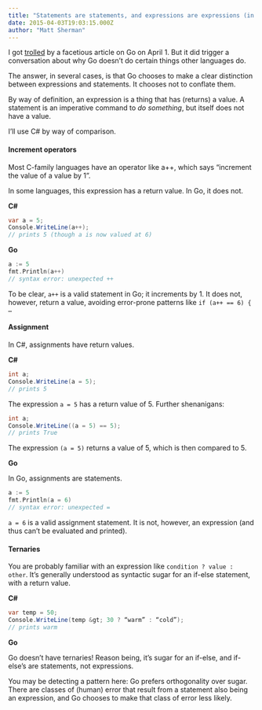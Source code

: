 ```yaml
---
title: "Statements are statements, and expressions are expressions (in Go)"
date: 2015-04-03T19:03:15.000Z
author: "Matt Sherman"
---
```


I got [trolled](https://twitter.com/clipperhouse/status/583393327757860864) by a facetious article on Go on April 1. But it did trigger a conversation about why Go doesn’t do certain things other languages do.

The answer, in several cases, is that Go chooses to make a clear distinction between expressions and statements. It chooses not to conflate them.

By way of definition, an expression is a thing that has (returns) a value. A statement is an imperative command to _do something_, but itself does not have a value.

I’ll use C# by way of comparison.

#### Increment operators

Most C-family languages have an operator like a++, which says “increment the value of a value by 1”.

In some languages, this expression has a return value. In Go, it does not.

**C#**

```c#
var a = 5;  
Console.WriteLine(a++);  
// prints 5 (though a is now valued at 6)
```

**Go**

```go
a := 5  
fmt.Println(a++)  
// syntax error: unexpected ++
```

To be clear, `a++` is a valid statement in Go; it increments by 1. It does not, however, return a value, avoiding error-prone patterns like `if (a++ == 6) { …`

#### Assignment

In C#, assignments have return values.

**C#**

```c#
int a;  
Console.WriteLine(a = 5);  
// prints 5
```

The expression `a = 5` has a return value of 5. Further shenanigans:

```c#
int a;  
Console.WriteLine((a = 5) == 5);  
// prints True
```

The expression `(a = 5)` returns a value of 5, which is then compared to 5.

**Go**

In Go, assignments are statements.

```go
a := 5  
fmt.Println(a = 6)  
// syntax error: unexpected =
```

`a = 6` is a valid assignment statement. It is not, however, an expression (and thus can’t be evaluated and printed).

#### Ternaries

You are probably familiar with an expression like `condition ? value : other`. It’s generally understood as syntactic sugar for an if-else statement, with a return value.

**C#**

```c#
var temp = 50;  
Console.WriteLine(temp &gt; 30 ? “warm” : “cold”);  
// prints warm
```

**Go**

Go doesn’t have ternaries! Reason being, it’s sugar for an if-else, and if-else’s are statements, not expressions.

You may be detecting a pattern here: Go prefers orthogonality over sugar. There are classes of (human) error that result from a statement also being an expression, and Go chooses to make that class of error less likely.
